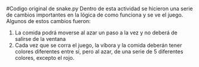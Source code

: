 #Codigo original de snake.py
Dentro de esta actividad se hicieron una serie de cambios importantes en la lógica de como funciona y se ve el juego. Algunos de estos cambios fueron: 
1. La comida podrá moverse al azar un paso a la vez y no deberá de salirse de la ventana
2. Cada vez que se corra el juego, la víbora y la comida deberán tener colores diferentes entre sí, pero al azar, de una serie de 5 diferentes colores, excepto el rojo.
